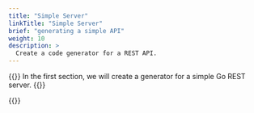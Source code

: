 ```yaml
---
title: "Simple Server"
linkTitle: "Simple Server"
brief: "generating a simple API"
weight: 10
description: >
  Create a code generator for a REST API.
---
```


{{<lead>}}
In the first section, we will
create a generator for a simple Go REST server.
{{</lead>}}


{{<childpages childBriefs="true">}}
